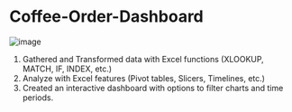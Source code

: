 # Coffee-Order-Dashboard
![image](https://github.com/ivyzheng-wrld/Coffee-Order-Dashboard/assets/109054072/93af25d1-151c-4d77-9a09-d94e3216b410)

1. Gathered and Transformed data with Excel functions (XLOOKUP, MATCH, IF, INDEX, etc.)
2. Analyze with Excel features (Pivot tables, Slicers, Timelines, etc.)
3. Created an interactive dashboard with options to filter charts and time periods.

   
